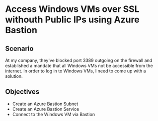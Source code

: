 # Access Windows VMs over SSL withouth Public IPs using Azure Bastion

## Scenario

At my company, they've blocked port 3389 outgoing on the firewall and established a mandate that all Windows VMs not be accessible from the internet. In order to log in
to Windows VMs, I need to come up with a solution.

## Objectives

- Create an Azure Bastion Subnet
- Create an Azure Bastion Service
- Connect to the Windows VM via Bastion
